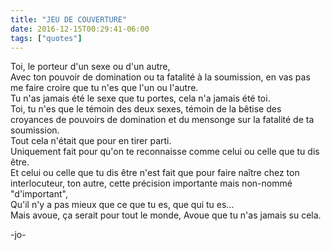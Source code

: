 ```yaml
---
title: "JEU DE COUVERTURE"
date: 2016-12-15T00:29:41-06:00
tags: ["quotes"]
---
```



Toi, le porteur d'un sexe ou d'un autre,\
Avec ton pouvoir de domination ou ta fatalité à la soumission, en vas pas me faire croire que tu n'es que l'un ou l'autre.\
Tu n'as jamais été le sexe que tu portes, cela n'a jamais été toi.\
Toi, tu n'es que le témoin des deux sexes, témoin de la bêtise des croyances de pouvoirs de domination et du mensonge sur la fatalité de ta soumission.\
Tout cela n'était que pour en tirer parti.\
Uniquement fait pour qu'on te reconnaisse comme celui ou celle que tu dis être.\
Et celui ou celle que tu dis être n'est fait que pour faire naître chez ton interlocuteur, ton autre, cette précision importante mais non-nommé\
"d'important",\
Qu'il n'y a pas mieux que ce que tu es, que qui tu es...\
Mais avoue, ça serait pour tout le monde,
Avoue que tu n'as jamais su cela.



-jo-
